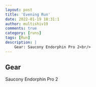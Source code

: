 ```yaml
---
layout: post
title: 'Evening Run'
date: 2022-01-19 18:31:1
author: multishiv19
comments: true
category: [runs]
tags: [Run]
description: |
    Gear: Saucony Endorphin Pro 2<br/>
---
```


## Gear
Saucony Endorphin Pro 2



<div width='100%' class='strava-embed-placeholder' data-embed-type='activity' data-embed-id='6546780423'></div>
<script src='https://strava-embeds.com/embed.js'></script>
